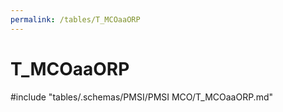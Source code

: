 ```yaml
---
permalink: /tables/T_MCOaaORP
---
```

# T_MCOaaORP
<!-- SPDX-License-Identifier: MPL-2.0 -->

<!-- ATTENTION : Ne pas supprimer ou modifier la ligne ci-dessous -->
#include "tables/.schemas/PMSI/PMSI MCO/T_MCOaaORP.md"
<!-- ATTENTION : Ne pas supprimer ou modifier la ligne ci-dessus -->
